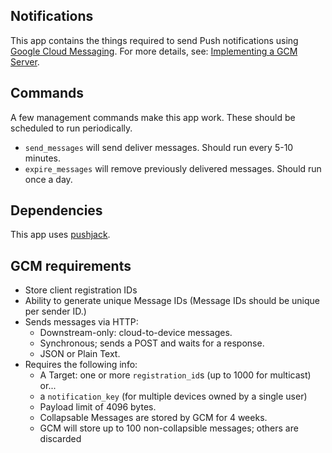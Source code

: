 Notifications
-------------

This app contains the things required to send Push notifications using
[Google Cloud Messaging](https://developer.android.com/google/gcm/index.html).
For more details, see: [Implementing a GCM Server](https://developer.android.com/google/gcm/server.html).


Commands
--------

A few management commands make this app work. These should be scheduled to
run periodically.

* `send_messages` will send deliver messages. Should run every 5-10 minutes.
* `expire_messages` will remove previously delivered messages. Should run once a day.


Dependencies
------------

This app uses [pushjack](https://github.com/dgilland/pushjack).


GCM requirements
----------------

* Store client registration IDs
* Ability to generate unique Message IDs (Message IDs should be unique per sender ID.)
* Sends messages via HTTP:
    * Downstream-only: cloud-to-device messages.
    * Synchronous; sends a POST and waits for a response.
    * JSON or Plain Text.
* Requires the following info:
    * A Target: one or more `registration_id`s (up to 1000 for multicast) or...
    * a `notification_key` (for multiple devices owned by a single user)
    * Payload limit of 4096 bytes.
    * Collapsable Messages are stored by GCM for 4 weeks.
    * GCM will store up to 100 non-collapsible messages; others are discarded

